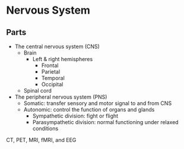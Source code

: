 # Nervous System

## Parts

- The central nervous system (CNS)
  - Brain
    - Left & right hemispheres
      - Frontal
      - Parietal
      - Temporal
      - Occipital
  - Spinal cord
- The peripheral nervous system (PNS)
  - Somatic: transfer sensory and motor signal to and from CNS
  - Autonomic: control the function of organs and glands
    - Sympathetic division: fight or flight
    - Parasympathetic division: normal functioning under relaxed conditions

CT, PET, MRI, fMRI, and EEG
